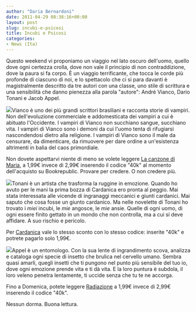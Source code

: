 ```yaml
---
author: "Daria Bernardoni"
date: 2011-04-29 08:38:16+00:00
layout: post
slug: incubi-e-psicosi
title: Incubi e Psicosi
categories:
- News (Ita)
---
```


Questo weekend vi proponiamo un viaggio nel lato oscuro dell'uomo, quello dove ogni certezza crolla, dove non vale il principio di non contraddizione, dove la paura si fa corpo. È un viaggio terrificante, che tocca le corde più profonde di ciascuno di noi, e lo spettacolo che ci si para davanti è magistralmente descritto da tre autori con una classe, uno stile di scrittura e una sensibilità che danno pienezza alla parola "autore": André Vianco, Dario Tonani e Jacob Appel.

[![](http://www.40kbooks.com/wp-content/uploads/canzone-vianco_I_sito1.jpg)](http://bit.ly/j0n8R4 )Vianco è uno dei più grandi scrittori brasiliani e racconta storie di vampiri. Non dell'evoluzione commerciale e addomesticata dei vampiri a cui è abituato l'Occidente. I vampiri di Vianco non succhiano sangue, succhiano vita. I vampiri di Vianco sono i demoni da cui l'uomo tenta di rifugiarsi nascondendosi dietro alla religione. I vampiri di Vianco sono il male da censurare, da dimenticare, da rimuovere per dare ordine a un'esistenza altrimenti in balìa del caos primordiale.

Non dovete aspettarvi niente di meno se volete leggere [La canzone di Maria](http://bit.ly/j0n8R4 ), a 1,99€ invece di 2,99€ inserendo il codice "40k" al momento dell'acquisto su Bookrepublic. Provare per credere. O non credere più.

[![](http://www.40kbooks.com/wp-content/uploads/cardanica-tonari_ita_sito.jpg)](http://bit.ly/m7kzab )Tonani è un artista che trasforma la ruggine in emozione. Quando ho avuto per le mani la prima bozza di Cardanica ero pronta al peggio. Mai stata interessata alle vicende di ingranaggi meccanici e giunti cardanici. Mai saputo che cosa fosse un giunto cardanico. Ma nelle novelette di Tonani ho trovato i _miei_ incubi, le _mie_ angosce, le _mie_ ansie. Quelle di ogni uomo, di ogni essere finito gettato in un mondo che non controlla, ma a cui si deve affidare. A suo rischio e pericolo.

Per [Cardanica](http://bit.ly/m7kzab ) vale lo stesso sconto con lo stesso codice: inserite "40k" e potrete pagarlo solo 1,99€.

[![](http://www.40kbooks.com/wp-content/uploads/radiazione.jpg)](http://bit.ly/iHXmzL )Appel è un entomologo. Con la sua lente di ingrandimento scova, analizza e cataloga ogni specie di insetto che brulica nel cervello umano. Sembra quasi amarli, quegli insetti che ti pungono nel punto più sensibile del tuo io, dove ogni emozione prende vita e ti dà vita. E la loro puntura è subdola, il loro veleno penetra lentamente, ti uccide senza che tu te ne accorga.

Fino a Domenica, potete leggere [Radiazione](http://bit.ly/iHXmzL ) a 1,99€ invece di 2,99€ inserendo il codice "40k".

Nessun dorma. Buona lettura.
